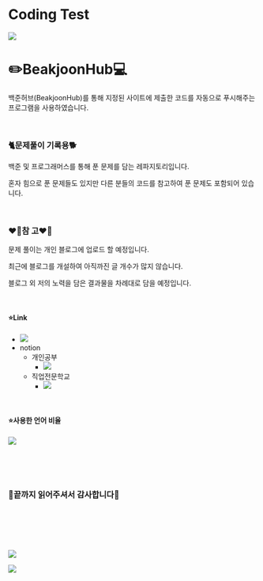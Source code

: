 # Coding Test
<img src="https://capsule-render.vercel.app/api?type=waving&color=BDBDC8&height=300&section=header&text=소개%20및%20안내&fontSize=50&fontColor=ffffff" />
<h1>✏️BeakjoonHub💻</h1>

백준허브(BeakjoonHub)를 통해 지정된 사이트에 제출한 코드를 자동으로 푸시해주는 프로그램을 사용하였습니다.

<br/>

<h3>🐈문제풀이 기록용🐕</h3>

백준 및 프로그래머스를 통해 푼 문제를 담는 레파지토리입니다.

혼자 힘으로 푼 문제들도 있지만 다른 분들의 코드를 참고하여 푼 문제도 포함되어 있습니다.

<br/>

<h3>❤️‍🔥참 고❤️‍🔥</h3>

문제 풀이는 개인 블로그에 업로드 할 예정입니다.

최근에 블로그를 개설하여 아직까진 글 개수가 많지 않습니다.

블로그 외 저의 노력을 담은 결과물을 차례대로 담을 예정입니다.

<br/>

<h4>⭐Link</h4>

<ul>
  <li>
    <a href="https://eun-developer.tistory.com/" target="_blank">
      <img src="https://img.shields.io/badge/Tistory-FD5F07?style=for-the-badget&logo=tistory&logoColor=white"/>
    </a>
  </li>
  <li><span>notion</span>
    <ul> 
      <li><span>개인공부</span>
        <ul>
          <li>
            <a href="https://pool-cover-73b.notion.site/STUDY-5450635467b146e7a6a21c6faeb92099?pvs=4" target="_blank">
              <img src="https://img.shields.io/badge/Notion-ffffff?style=for-the-badget&logo=notion&logoColor=black"/>
            </a>
          </li>
        </ul>
      </li>
      <li><span>직업전문학교</span>
        <ul>
          <li>
            <a href="https://pool-cover-73b.notion.site/Share-742e3aa2c7b74648ae79f07f9af35e67?pvs=4" target="_blank">
              <img src="https://img.shields.io/badge/Notion-ffffff?style=for-the-badget&logo=notion&logoColor=black"/>
            </a>
          </li>
        </ul>
      </li>
    </ul>
    
  </li>
</ul>

<br/>

<h4>⭐사용한 언어 비율</h4>

<img src="https://github-readme-stats.vercel.app/api/top-langs/?username=JjungEeunAae&layout=compact">

<br/><br/><br/>

<h3>🫶끝까지 읽어주셔서 감사합니다🫶</h3>

<br/><br/><br/><br/><br/>
<a href="https://hits.seeyoufarm.com"><img src="https://hits.seeyoufarm.com/api/count/incr/badge.svg?url=https%3A%2F%2Fgithub.com%2Fgjbae1212%2Fhit-counter&count_bg=%23FF6739&title_bg=%23949494&icon=googleads.svg&icon_color=%23515151&title=%EB%B0%A9%EB%AC%B8%EC%9E%90+%EC%88%98&edge_flat=false"/></a>

<img src="https://capsule-render.vercel.app/api?type=waving&color=BDBDC8&height=150&section=footer" />
